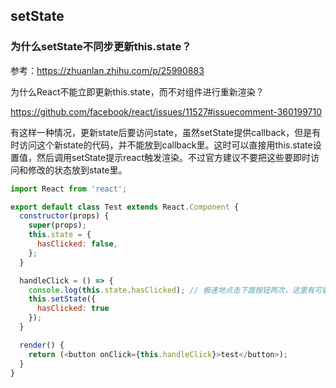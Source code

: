 ## setState

### 为什么setState不同步更新this.state？
参考：https://zhuanlan.zhihu.com/p/25990883

为什么React不能立即更新this.state，而不对组件进行重新渲染？

https://github.com/facebook/react/issues/11527#issuecomment-360199710

有这样一种情况，更新state后要访问state，虽然setState提供callback，但是有时访问这个新state的代码，并不能放到callback里。这时可以直接用this.state设置值，然后调用setState提示react触发渲染。不过官方建议不要把这些要即时访问和修改的状态放到state里。

```js
import React from 'react';

export default class Test extends React.Component {
  constructor(props) {
    super(props);
    this.state = {
      hasClicked: false,
    };
  }

  handleClick = () => {
    console.log(this.state.hasClicked); // 极速地点击下面按钮两次，这里有可能打印两次false吗？实际测试过，是不可能出现旧state的。所以应该可以相信，连续触发两个event，后来的handler里取到的state是新的。
    this.setState({
      hasClicked: true
    });
  }

  render() {
    return (<button onClick={this.handleClick}>test</button>);
  }
}
```
